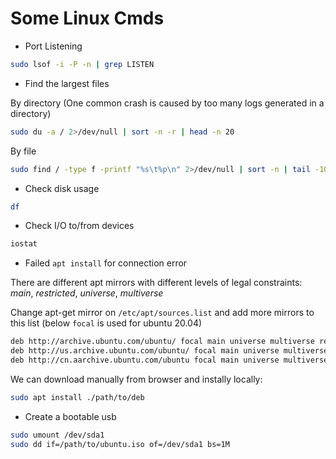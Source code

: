 # Some Linux Cmds

* Port Listening

```bash
sudo lsof -i -P -n | grep LISTEN
```

* Find the largest files

By directory (One common crash is caused by too many logs generated in a directory)
```bash
sudo du -a / 2>/dev/null | sort -n -r | head -n 20
```

By file
```bash
sudo find / -type f -printf "%s\t%p\n" 2>/dev/null | sort -n | tail -10
```

* Check disk usage
```bash
df
```

* Check I/O to/from devices

```bash
iostat
```

* Failed `apt install` for connection error

There are different apt mirrors with different levels of legal constraints: *main*, *restricted*, *universe*, *multiverse*

Change apt-get mirror on `/etc/apt/sources.list` and add more mirrors to this list (below `focal` is used for ubuntu 20.04)
```bash
deb http://archive.ubuntu.com/ubuntu/ focal main universe multiverse restricted
deb http://us.archive.ubuntu.com/ubuntu/ focal main universe multiverse restricted
deb http://cn.aarchive.ubuntu.com/ubuntu focal main universe multiverse restricted
```

We can download manually from browser and instally locally:
```bash
sudo apt install ./path/to/deb
```


* Create a bootable usb

```bash
sudo umount /dev/sda1
sudo dd if=/path/to/ubuntu.iso of=/dev/sda1 bs=1M
```

